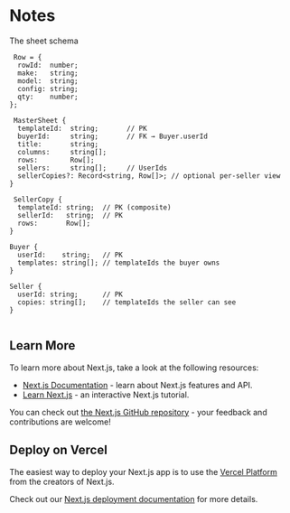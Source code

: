 # Notes

The sheet schema
``` 
 Row = {
  rowId:  number;
  make:   string;
  model:  string;
  config: string;
  qty:    number;
};

 MasterSheet {
  templateId:  string;       // PK
  buyerId:     string;       // FK → Buyer.userId
  title:       string;
  columns:     string[];
  rows:        Row[];
  sellers:     string[];     // UserIds
  sellerCopies?: Record<string, Row[]>; // optional per-seller view
}

 SellerCopy {
  templateId: string;  // PK (composite)
  sellerId:   string;  // PK
  rows:       Row[];
}

Buyer {
  userId:    string;   // PK
  templates: string[]; // templateIds the buyer owns
}

Seller {
  userId: string;      // PK
  copies: string[];    // templateIds the seller can see
}


```


## Learn More

To learn more about Next.js, take a look at the following resources:

- [Next.js Documentation](https://nextjs.org/docs) - learn about Next.js features and API.
- [Learn Next.js](https://nextjs.org/learn) - an interactive Next.js tutorial.

You can check out [the Next.js GitHub repository](https://github.com/vercel/next.js) - your feedback and contributions are welcome!

## Deploy on Vercel

The easiest way to deploy your Next.js app is to use the [Vercel Platform](https://vercel.com/new?utm_medium=default-template&filter=next.js&utm_source=create-next-app&utm_campaign=create-next-app-readme) from the creators of Next.js.

Check out our [Next.js deployment documentation](https://nextjs.org/docs/app/building-your-application/deploying) for more details.
